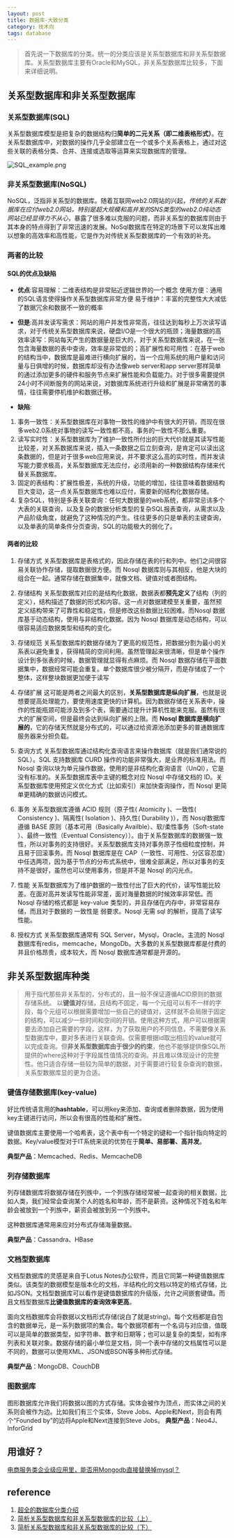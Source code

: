 ```yaml
---
layout: post
title: 数据库-大致分类
category: 技术向
tags: database
---
```


> 首先说一下数据库的分类。统一的分类应该是关系型数据库和非关系型数据库。关系型数据库主要有Oracle和MySQL，非关系型数据库比较多，下面来详细说明。

## 关系型数据库和非关系型数据库
### 关系型数据库(SQL)
关系型数据库模型是把复杂的数据结构归**简单的二元关系（即二维表格形式）**。在关系型数据库中，对数据的操作几乎全部建立在一个或多个关系表格上，通过对这些关联的表格分类、合并、连接或选取等运算来实现数据库的管理。

![SQL_example.png](https://i.loli.net/2019/03/05/5c7e0fe9ebe58.png)


### 非关系型数据库(NoSQL)
NoSQL，泛指非关系型的数据库。随着互联网web2.0网站的兴起，*传统的关系数据库在应付web2.0网站，特别是超大规模和高并发的SNS类型的web2.0纯动态网站已经显得力不从心*，暴露了很多难以克服的问题，而非关系型的数据库则由于其本身的特点得到了非常迅速的发展。NoSql数据库在特定的场景下可以发挥出难以想象的高效率和高性能，它是作为对传统关系型数据库的一个有效的补充。

### 两者的比较
#### SQL的优点及缺陷
- **优点**:容易理解：二维表结构是非常贴近逻辑世界的一个概念
使用方便：通用的SQL语言使得操作关系型数据库非常方便
易于维护：丰富的完整性大大减低了数据冗余和数据不一致的概率

- **但是**:高并发读写需求：网站的用户并发性非常高，往往达到每秒上万次读写请求，对于传统关系型数据库来说，硬盘I/O是一个很大的瓶颈；海量数据的高效率读写：网站每天产生的数据量是巨大的，对于关系型数据库来说，在一张包含海量数据的表中查询，效率是非常低的；高扩展性和可用性：在基于web的结构当中，数据库是最难进行横向扩展的，当一个应用系统的用户量和访问量与日俱增的时候，数据库却没有办法像web server和app server那样简单的通过添加更多的硬件和服务节点来扩展性能和负载能力。对于很多需要提供24小时不间断服务的网站来说，对数据库系统进行升级和扩展是非常痛苦的事情，往往需要停机维护和数据迁移。

- **缺陷**:
1. 事务一致性：关系型数据库在对事物一致性的维护中有很大的开销，而现在很多web2.0系统对事物的读写一致性都不高，事务的一致性不那么重要。
2. 读写实时性：关系型数据库为了维护一致性所付出的巨大代价就是其读写性能比较差，对关系数据库来说，插入一条数据之后立刻查询，是肯定可以读出这条数据的，但是对于很多web应用来说，并不要求这么高的实时性，而并发读写能力要求极高，关系型数据库无法应付，必须用新的一种数据结构存储来代替关系数据库。
3. 固定的表结构：扩展性极差，系统的升级，功能的增加，往往意味着数据结构巨大变动，这一点关系型数据库也难以应付，需要新的结构化数据存储。
4. 复杂SQL，特别是多表关联查询：任何大数据量的web系统，都非常忌讳多个大表的关联查询，以及复杂的数据分析类型的复杂SQL报表查询，从需求以及产品阶级角度，就避免了这种情况的产生。往往更多的只是单表的主键查询，以及单表的简单条件分页查询，SQL的功能极大的弱化了。

#### 两者的比较
1. 存储方式
关系型数据库是表格式的，因此存储在表的行和列中。他们之间很容易关联协作存储，提取数据很方便。而 Nosql 数据库则与其相反，他是大块的组合在一起。通常存储在数据集中，就像文档、键值对或者图结构。

2. 存储结构
关系型数据库对应的是结构化数据，数据表都**预先定义**了结构（列的定义），结构描述了数据的形式和内容。这一点对数据建模至关重要，虽然预定义结构带来了可靠性和稳定性，但是修改这些数据比较困难。而Nosql 数据库基于动态结构，使用与非结构化数据。因为 Nosql 数据库是动态结构，可以很容易适应数据类型和结构的变化。

3. 存储规范
关系型数据库的数据存储为了更高的规范性，把数据分割为最小的关系表以避免重复，获得精简的空间利用。虽然管理起来很清晰，但是单个操作设计到多张表的时候，数据管理就显得有点麻烦。而 Nosql 数据存储在平面数据集中，数据经常可能会重复。单个数据库很少被分隔开，而是存储成了一个整体，这样整块数据更加便于读写

4. 存储扩展
这可能是两者之间最大的区别，**关系型数据库是纵向扩展**，也就是说想要提高处理能力，要使用速度更快的计算机。因为数据存储在关系表中，操作的性能瓶颈可能涉及到多个表，需要通过提升计算机性能来克服。虽然有很大的扩展空间，但是最终会达到纵向扩展的上限。而 **Nosql 数据库是横向扩展的**，它的存储天然就是分布式的，可以通过给资源池添加更多的普通数据库服务器来分担负载。

5. 查询方式
关系型数据库通过结构化查询语言来操作数据库（就是我们通常说的SQL）。SQL 支持数据库 CURD 操作的功能非常强大，是业界的标准用法。而 Nosql 查询以块为单元操作数据，使用的是非结构化查询语言（UnQl），它是没有标准的。关系型数据库表中主键的概念对应 Nosql 中存储文档的 ID。关系型数据库使用预定义优化方式（比如索引）来加快查询操作，而 Nosql 更简单更精确的数据访问模式。

6. 事务
关系型数据库遵循 ACID 规则（原子性( Atomicity )、一致性( Consistency )、隔离性( Isolation )、持久性( Durability )），而 Nosql数据库遵循 BASE 原则（基本可用（Basically Availble）、软/柔性事务（Soft-state ）、最终一致性（Eventual Consistency））。由于关系型数据库的数据强一致性，所以对事务的支持很好。关系型数据库支持对事务原子性细粒度控制，并且易于回滚事务。而 Nosql 数据库是在 CAP（一致性、可用性、分区容忍度）中任选两项，因为基于节点的分布式系统中，很难全部满足，所以对事务的支持不是很好，虽然也可以使用事务，但是并不是 Nosql 的闪光点。

7. 性能
关系型数据库为了维护数据的一致性付出了巨大的代价，读写性能比较差。在面对高并发读写性能非常差，面对海量数据的时候效率非常低。而Nosql 存储的格式都是 key-value 类型的，并且存储在内存中，非常容易存储，而且对于数据的 一致性是 弱要求。Nosql 无需 sql 的解析，提高了读写性能。

8. 授权方式
关系型数据库通常有 SQL Server，Mysql，Oracle。主流的 Nosql 数据库有redis，memcache，MongoDb。大多数的关系型数据库都是付费的并且价格昂贵，成本较大，而 Nosql 数据库通常都是开源的。

## 非关系型数据库种类
> 用于指代那些非关系型的，分布式的，且一般不保证遵循ACID原则的数据存储系统。
以**键值对**存储，且结构不固定，每一个元组可以有不一样的字段，每个元组可以根据需要增加一些自己的键值对，这样就不会局限于固定的结构，可以减少一些时间和空间的开销。使用这种方式，用户可以根据需要去添加自己需要的字段，这样，为了获取用户的不同信息，不需要像关系型数据库中，要对多表进行关联查询。仅需要根据id取出相应的value就可以完成查询。但**非关系型数据库由于很少的约束**，他也不能够提供像SQL所提供的where这种对于字段属性值情况的查询。并且难以体现设计的完整性。他只适合存储一些较为简单的数据，对于需要进行较复杂查询的数据，关系型数据库显的更为合适。
### 键值存储数据库(key-value)
好比传统语言用的**hashtable**，可以用key来添加、查询或者删除数据，因为使用key主键进行访问，所以会有很高的性能和扩展性。

键值数据库主要使用一个哈希表，这个表中有一个特定的键和一个指针指向特定的数据。Key/value模型对于IT系统来说的优势在于**简单、易部署、高并发**。

**典型产品**：Memcached、Redis、MemcacheDB

### 列存储数据库
列存储数据库将数据存储在列族中，一个列族存储经常被一起查询的相关数据，比如人类，我们经常会查询某个人的姓名和年龄，而不是薪资。这种情况下姓名和年龄会被放到一个列族中，薪资会被放到另一个列族中。

这种数据库通常用来应对分布式存储海量数据。

**典型产品**：Cassandra、HBase

### 文档型数据库
文档型数据库的灵感是来自于Lotus Notes办公软件，而且它同第一种键值数据库类似。该类型的数据模型是版本化的文档，半结构化的文档以特定的格式存储，比如JSON。文档型数据库可以看作是键值数据库的升级版，允许之间嵌套键值。而且文档型数据库**比键值数据库的查询效率更高**。

面向文档数据库会将数据以文档形式存储(说白了就是string)。每个文档都是自包含的数据单元，是一系列数据项的集合。每个数据项都有一个名词与对应值，值既可以是简单的数据类型，如字符串、数字和日期等；也可以是复杂的类型，如有序列表和关联对象。数据存储的最小单位是文档，同一个表中存储的文档属性可以是不同的，数据可以使用XML、JSON或BSON等多种形式存储。

**典型产品**：MongoDB、CouchDB

### 图数据库
图形数据库允许我们将数据以图的方式存储。实体会被作为顶点，而实体之间的关系则会被作为边。比如我们有三个实体，Steve Jobs、Apple和Next，则会有两个“Founded by”的边将Apple和Next连接到Steve Jobs。
**典型产品**：Neo4J、InforGrid

## 用谁好？
[电商服务类企业级应用里，能否用Mongodb直接替换掉mysql？](https://www.zhihu.com/question/29054820)

## reference
1. [超全的数据库分类介绍](https://www.jianshu.com/p/107c6b045245)
2. [简析关系型数据库和非关系型数据库的比较（上）](https://zhuanlan.zhihu.com/p/31140332)
3. [简析关系型数据库和非关系型数据库的比较（下）](https://zhuanlan.zhihu.com/p/31167203)



